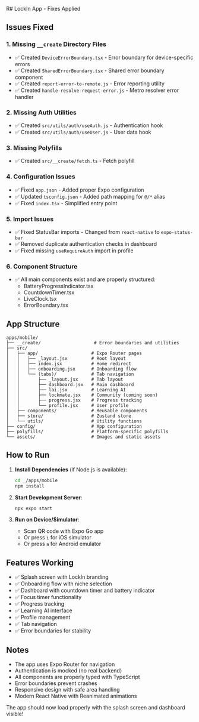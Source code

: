 R# LockIn App - Fixes Applied

## Issues Fixed

### 1. Missing `__create` Directory Files
- ✅ Created `DeviceErrorBoundary.tsx` - Error boundary for device-specific errors
- ✅ Created `SharedErrorBoundary.tsx` - Shared error boundary component
- ✅ Created `report-error-to-remote.js` - Error reporting utility
- ✅ Created `handle-resolve-request-error.js` - Metro resolver error handler

### 2. Missing Auth Utilities
- ✅ Created `src/utils/auth/useAuth.js` - Authentication hook
- ✅ Created `src/utils/auth/useUser.js` - User data hook

### 3. Missing Polyfills
- ✅ Created `src/__create/fetch.ts` - Fetch polyfill

### 4. Configuration Issues
- ✅ Fixed `app.json` - Added proper Expo configuration
- ✅ Updated `tsconfig.json` - Added path mapping for `@/*` alias
- ✅ Fixed `index.tsx` - Simplified entry point

### 5. Import Issues
- ✅ Fixed StatusBar imports - Changed from `react-native` to `expo-status-bar`
- ✅ Removed duplicate authentication checks in dashboard
- ✅ Fixed missing `useRequireAuth` import in profile

### 6. Component Structure
- ✅ All main components exist and are properly structured:
  - BatteryProgressIndicator.tsx
  - CountdownTimer.tsx
  - LiveClock.tsx
  - ErrorBoundary.tsx

## App Structure

```
apps/mobile/
├── __create/                    # Error boundaries and utilities
├── src/
│   ├── app/                    # Expo Router pages
│   │   ├── _layout.jsx         # Root layout
│   │   ├── index.jsx           # Home redirect
│   │   ├── onboarding.jsx      # Onboarding flow
│   │   └── (tabs)/             # Tab navigation
│   │       ├── _layout.jsx     # Tab layout
│   │       ├── dashboard.jsx   # Main dashboard
│   │       ├── lai.jsx         # Learning AI
│   │       ├── lockmate.jsx    # Community (coming soon)
│   │       ├── progress.jsx    # Progress tracking
│   │       └── profile.jsx     # User profile
│   ├── components/             # Reusable components
│   ├── store/                  # Zustand store
│   └── utils/                  # Utility functions
├── config/                     # App configuration
├── polyfills/                  # Platform-specific polyfills
└── assets/                     # Images and static assets
```

## How to Run

1. **Install Dependencies** (if Node.js is available):
   ```bash
   cd _/apps/mobile
   npm install
   ```

2. **Start Development Server**:
   ```bash
   npx expo start
   ```

3. **Run on Device/Simulator**:
   - Scan QR code with Expo Go app
   - Or press `i` for iOS simulator
   - Or press `a` for Android emulator

## Features Working

- ✅ Splash screen with LockIn branding
- ✅ Onboarding flow with niche selection
- ✅ Dashboard with countdown timer and battery indicator
- ✅ Focus timer functionality
- ✅ Progress tracking
- ✅ Learning AI interface
- ✅ Profile management
- ✅ Tab navigation
- ✅ Error boundaries for stability

## Notes

- The app uses Expo Router for navigation
- Authentication is mocked (no real backend)
- All components are properly typed with TypeScript
- Error boundaries prevent crashes
- Responsive design with safe area handling
- Modern React Native with Reanimated animations

The app should now load properly with the splash screen and dashboard visible!
